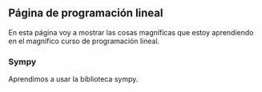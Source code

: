 ## Página de programación lineal

En esta página voy a mostrar las cosas magníficas que estoy aprendiendo en el 
magnífico curso de programación lineal.


### Sympy 

Aprendimos a usar la biblioteca sympy.
